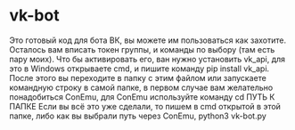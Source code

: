 # vk-bot
Это готовый код для бота ВК, вы можете им пользоваться как захотите. Осталось вам вписать токен группы, и команды по выбору (там есть пару моих).
Что бы активировать его, ван нужно установить vk_api, для это в Windows открываете cmd, и пишите команду pip install vk_api.
После этого вы переходите в папку с этим файлом или запускаете командную строку в самой папке, в первом случае вам желательно понадобиться ConEmu, для ConEmu используйте команду cd ПУТЬ К ПАПКЕ
Если вы всё это уже сделали, то пишем в cmd открытой в этой папке, либо как вы выбрали путь через ConEmu, python3 vk-bot.py 
